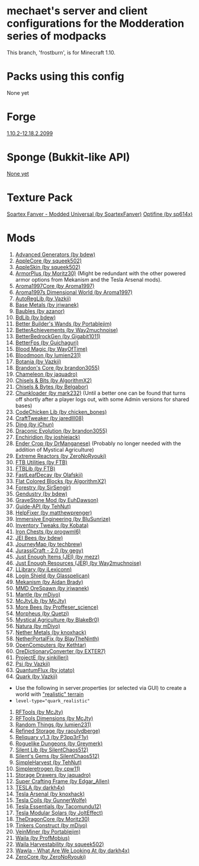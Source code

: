 mechaet's server and client configurations for the Modderation series of modpacks
============================

This branch, 'frostburn', is for Minecraft 1.10.

# Packs using this config

None yet



# Forge

[1.10.2-12.18.2.2099](http://files.minecraftforge.net/maven/net/minecraftforge/forge/index_1.10.2.html)

# Sponge (Bukkit-like API)

[None yet](http://files.minecraftforge.net/maven/org/spongepowered/spongeforge/)

# Texture Pack

[Soartex Fanver - Modded Universal (by SoartexFanver)](https://soartex.net/downloads/modpacks/)
[Optifine (by sp614x)](http://www.minecraftforum.net/forums/mapping-and-modding/minecraft-mods/1272953-optifine-hd-c3-fps-boost-dynamic-lights-shaders)

# Mods

1. [Advanced Generators (by bdew)](https://minecraft.curseforge.com/mc-mods/223622)
1. [AppleCore (by squeek502)](https://minecraft.curseforge.com/mc-mods/224472)
1. [AppleSkin (by squeek502)](https://minecraft.curseforge.com/mc-mods/248787)
1. [ArmorPlus (by Moritz30)](https://minecraft.curseforge.com/mc-mods/237366) (Might be redundant with the other powered armor options from Mekanism and the Tesla Arsenal mods).
1. [Aroma1997Core (by Aroma1997)](https://minecraft.curseforge.com/mc-mods/223735)
1. [Aroma1997s Dimensional World (by Aroma1997)](https://minecraft.curseforge.com/mc-mods/60092)
1. [AutoRegLib (by Vazkii)](https://minecraft.curseforge.com/mc-mods/250363)
1. [Base Metals (by jriwanek)](https://minecraft.curseforge.com/mc-mods/240967)
1. [Baubles (by azanor)](https://minecraft.curseforge.com/mc-mods/227083)
1. [BdLib (by bdew)](https://minecraft.curseforge.com/mc-mods/70496)
1. [Better Builder's Wands (by Portablejim)](https://minecraft.curseforge.com/mc-mods/238403)
1. [BetterAchievements (by Way2muchnoise)](https://minecraft.curseforge.com/mc-mods/235716)
1. [BetterBedrockGen (by Gigabit1011)](https://minecraft.curseforge.com/mc-mods/223275)
1. [BetterFps (by Guichaguri)](https://minecraft.curseforge.com/mc-mods/229876)
1. [Blood Magic (by WayOfTime)](https://mods.curse.com/mc-mods/minecraft/224791-blood-magic)
1. [Bloodmoon (by lumien231)](https://minecraft.curseforge.com/mc-mods/226321)
1. [Botania (by Vazkii)](https://minecraft.curseforge.com/mc-mods/225643)
1. [Brandon's Core (by brandon3055)](https://mods.curse.com/mc-mods/minecraft/231382-brandons-core)
1. [Chameleon (by jaquadro)](https://minecraft.curseforge.com/mc-mods/230497)
1. [Chisels & Bits (by AlgorithmX2)](https://minecraft.curseforge.com/mc-mods/231095)
1. [Chisels & Bytes (by Belgabor)](https://minecraft.curseforge.com/mc-mods/242390)
1. [Chunkloader (by mark232)](https://minecraft.curseforge.com/mc-mods/76458) (Until a better one can be found that turns off shortly after a player logs out, with some Admin versions for shared bases)
1. [CodeChicken Lib (by chicken_bones)](https://mods.curse.com/mc-mods/minecraft/242818-codechicken-lib-1-8)
1. [CraftTweaker (by jaredlll08)](https://minecraft.curseforge.com/mc-mods/239197)
1. [Ding (by iChun)](https://minecraft.curseforge.com/mc-mods/231275)
1. [Draconic Evolution (by brandon3055)](https://mods.curse.com/mc-mods/minecraft/223565-draconic-evolution)
1. [Enchiridion (by joshiejack)](https://minecraft.curseforge.com/mc-mods/76612)
1. [Ender Crop (by DrManganese)](https://minecraft.curseforge.com/mc-mods/242269) (Probably no longer needed with the addition of Mystical Agriculture)
1. [Extreme Reactors (by ZeroNoRyouki)](https://minecraft.curseforge.com/mc-mods/250277)
1. [FTB Utilities (by FTB)](https://minecraft.curseforge.com/mc-mods/237102)
1. [FTBLib (by FTB)](https://minecraft.curseforge.com/mc-mods/237167)
1. [FastLeafDecay (by Olafskii)](https://minecraft.curseforge.com/mc-mods/230976)
1. [Flat Colored Blocks (by AlgorithmX2)](https://minecraft.curseforge.com/mc-mods/238590)
1. [Forestry (by SirSengir)](https://minecraft.curseforge.com/mc-mods/59751)
1. [Gendustry (by bdew)](https://minecraft.curseforge.com/mc-mods/70492)
1. [GraveStone Mod (by EuhDawson)](https://minecraft.curseforge.com/mc-mods/238551)
1. [Guide-API (by TehNut)](https://minecraft.curseforge.com/mc-mods/228832)
1. [HelpFixer (by matthewprenger)](https://minecraft.curseforge.com/mc-mods/223797)
1. [Immersive Engineering (by BluSunrize)](https://minecraft.curseforge.com/mc-mods/231951)
1. [Inventory Tweaks (by Kobata)](https://minecraft.curseforge.com/mc-mods/223094)
1. [Iron Chests (by progwml6)](https://minecraft.curseforge.com/mc-mods/228756)
1. [JEI Bees (by bdew)](https://mods.curse.com/mc-mods/minecraft/248370-jei-bees)
1. [JourneyMap (by techbrew)](https://minecraft.curseforge.com/mc-mods/32274)
1. [JurassiCraft - 2.0 (by gegy)](https://minecraft.curseforge.com/mc-mods/226719)
1. [Just Enough Items (JEI) (by mezz)](https://minecraft.curseforge.com/mc-mods/238222)
1. [Just Enough Resources (JER) (by Way2muchnoise)](https://minecraft.curseforge.com/mc-mods/240630)
1. [LLibrary (by iLexiconn)](https://minecraft.curseforge.com/mc-mods/243298)
1. [Login Shield (by Glasspelican)](https://minecraft.curseforge.com/mc-mods/233255)
1. [Mekanism (by Aidan Brady)](http://aidancbrady.com/mekanism/download/)
1. [MMD OreSpawn (by jriwanek)](https://minecraft.curseforge.com/mc-mods/245586)
1. [Mantle (by mDiyo)](https://minecraft.curseforge.com/mc-mods/74924)
1. [McJtyLib (by McJty)](https://minecraft.curseforge.com/mc-mods/233105)
1. [More Bees (by Proffeser_science)](https://mods.curse.com/mc-mods/minecraft/250226-more-bees)
1. [Morpheus (by Quetzi)](https://minecraft.curseforge.com/mc-mods/69118)
1. [Mystical Agriculture (by BlakeBr0)](https://minecraft.curseforge.com/mc-mods/246640)
1. [Natura (by mDiyo)](https://mods.curse.com/mc-mods/minecraft/natura)
1. [Nether Metals (by knoxhack)](https://minecraft.curseforge.com/mc-mods/243277)
1. [NetherPortalFix (by BlayTheNinth)](https://minecraft.curseforge.com/mc-mods/241160)
1. [OpenComputers (by Kethtar)](https://minecraft.curseforge.com/mc-mods/223008)
1. [OreDictionaryConverter (by EXTER7)](https://minecraft.curseforge.com/mc-mods/227564)
1. [ProjectE (by sinkillerj)](https://minecraft.curseforge.com/mc-mods/226410)
1. [Psi (by Vazkii)](https://minecraft.curseforge.com/mc-mods/241665)
1. [QuantumFlux (by jotato)](https://minecraft.curseforge.com/mc-mods/228609)
1. [Quark (by Vazkii)](https://minecraft.curseforge.com/mc-mods/243121)
  * Use the following in server.properties (or selected via GUI) to create a world with ["realistic" terrain](https://twitter.com/Vazkii/status/744293874336735234)
  * ```level-type="quark_realistic"```
1. [RFTools (by McJty)](https://minecraft.curseforge.com/mc-mods/224641)
1. [RFTools Dimensions (by McJty)](https://minecraft.curseforge.com/mc-mods/240950)
1. [Random Things (by lumien231)](https://minecraft.curseforge.com/mc-mods/59816)
1. [Refined Storage (by raoulvdberge)](https://minecraft.curseforge.com/mc-mods/243076)
1. [Reliquary v1.3 (by P3pp3rF1y)](https://minecraft.curseforge.com/mc-mods/241319)
1. [Roguelike Dungeons (by Greymerk)](https://minecraft.curseforge.com/mc-mods/221585)
1. [Silent Lib (by SilentChaos512)](https://minecraft.curseforge.com/mc-mods/242998)
1. [Silent's Gems (by SilentChaos512)](https://minecraft.curseforge.com/mc-mods/220311)
1. [SimpleHarvest (by TehNut)](https://minecraft.curseforge.com/mc-mods/240783)
1. [Simpleretrogen (by cpw11)](https://minecraft.curseforge.com/mc-mods/240566)
1. [Storage Drawers (by jaquadro)](https://minecraft.curseforge.com/mc-mods/223852)
1. [Super Crafting Frame (by Edgar_Allen)](https://minecraft.curseforge.com/mc-mods/73926)
1. [TESLA (by darkh4x)](https://minecraft.curseforge.com/mc-mods/244651)
1. [Tesla Arsenal (by knoxhack)](https://minecraft.curseforge.com/mc-mods/247634)
1. [Tesla Coils (by GunnerWolfe)](https://minecraft.curseforge.com/mc-mods/247619)
1. [Tesla Essentials (by Tacomundu12)](https://minecraft.curseforge.com/mc-mods/248607)
1. [Tesla Modular Solars (by JoltEffect)](https://minecraft.curseforge.com/mc-mods/250113)
1. [TheDragonCore (by Moritz30)](https://minecraft.curseforge.com/mc-mods/248055)
1. [Tinkers Construct (by mDiyo)](https://minecraft.curseforge.com/mc-mods/74072)
1. [VeinMiner (by Portablejim)](https://minecraft.curseforge.com/mc-mods/67133)
1. [Waila (by ProfMobius)](https://minecraft.curseforge.com/mc-mods/73488)
1. [Waila Harvestability (by squeek502)](https://minecraft.curseforge.com/mc-mods/79287)
1. [Wawla - What Are We Looking At (by darkh4x)](https://minecraft.curseforge.com/mc-mods/224712)
1. [ZeroCore (by ZeroNoRyouki)](https://minecraft.curseforge.com/mc-mods/247921)
